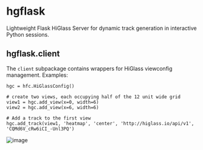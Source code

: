 # hgflask

Lightweight Flask HiGlass Server for dynamic track generation in interactive Python sessions.

## hgflask.client

The `client` subpackage contains wrappers for HiGlass viewconfig management. Examples:

```
hgc = hfc.HiGlassConfig()

# create two views, each occupying half of the 12 unit wide grid
view1 = hgc.add_view(x=0, width=6)
view2 = hgc.add_view(x=6, width=6)

# Add a track to the first view
hgc.add_track(view1, 'heatmap', 'center', 'http://higlass.io/api/v1', 'CQMd6V_cRw6iCI_-Unl3PQ')
```

![image](https://user-images.githubusercontent.com/2143629/42402390-7e145f96-8148-11e8-8ba6-ae2246c5cc4e.png)

